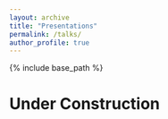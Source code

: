 ```yaml
---
layout: archive
title: "Presentations"
permalink: /talks/
author_profile: true
---
```


{% include base_path %}

# Under Construction

